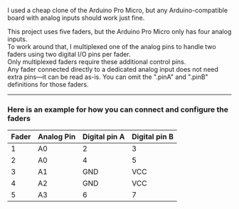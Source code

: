 I used a cheap clone of the Arduino Pro Micro, but any Arduino-compatible board with analog inputs should work just fine.

This project uses five faders, but the Arduino Pro Micro only has four analog inputs.\
To work around that, I multiplexed one of the analog pins to handle two faders using two digital I/O pins per fader.\
Only multiplexed faders require these additional control pins.\
Any fader connected directly to a dedicated analog input does not need extra pins—it can be read as-is. You can omit the ".pinA" and ".pinB" definitions for those faders.

---

### Here is an example for how you can connect and configure the faders

| Fader | Analog Pin | Digital pin A | Digital pin B |
| ----- | ---------- | ------------- | ------------- |
| 1     | A0         | 2             | 3             |
| 2     | A0         | 4             | 5             |
| 3     | A1         | GND           | VCC           |
| 4     | A2         | GND           | VCC           |
| 5     | A3         | 6             | 7             |
